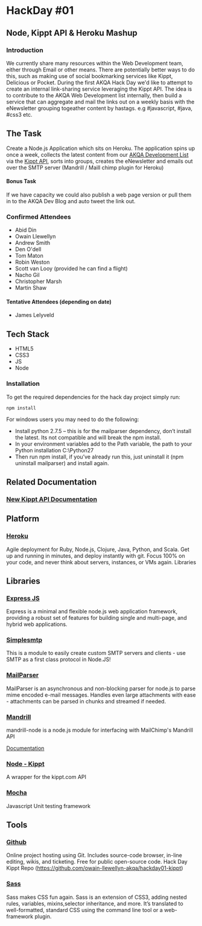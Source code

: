 # HackDay #01
## Node, Kippt API & Heroku Mashup

### Introduction

We currently share many resources within the Web Development team, either through Email or other means.
There are potentially better ways to do this, such as making use of social bookmarking services like Kippt, Delicious or Pocket.
During the first AKQA Hack Day we'd like to attempt to create an internal link-sharing service leveraging the Kippt API. The idea is to contribute to the AKQA Web Development list internally, then build a service that can aggregate and mail the links out on a weekly basis with the eNewsletter grouping togeather content by hastags. e.g #javascript, #java, #css3 etc.

## The Task
Create a Node.js Application which sits on Heroku. The application spins up once a week, collects the latest content from our [AKQA Development List](https://kippt.com/AKQA/akqa-web-development) via the [Kippt API](http://developers.kippt.com/), sorts into groups, creates the eNewsletter and emails out over the SMTP server (Mandrill / Maill chimp plugin for Heroku)

#### Bonus Task
If we have capacity we could also publish a web page version or pull them in to the AKQA Dev Blog and auto tweet the link out.



### Confirmed Attendees

* Abid Din
* Owain Llewellyn
* Andrew Smith
* Den O'dell
* Tom Maton
* Robin Weston
* Scott van Looy (provided he can find a flight)
* Nacho Gil
* Christopher Marsh
* Martin Shaw

#### Tentative Attendees (depending on date)

* James Lelyveld

## Tech Stack

* HTML5
* CSS3
* JS
* Node

### Installation
To get the required dependencies for the hack day project simply run:

```
npm install
```
For windows users you may need to do the following:
* Install python 2.7.5 – this is for the mailparser dependency, don’t install the latest. Its not compatible and will break the npm install.
* In your environment variables add to the Path variable, the path to your Python installation C:\Python27
* Then run npm install, if you’ve already run this, just uninstall it (npm uninstall mailparser) and install again.

## Related Documentation

### [New Kippt API Documentation](http://developers.kippt.com/)

## Platform

### [Heroku](https://www.heroku.com/)
Agile deployment for Ruby, Node.js, Clojure, Java, Python, and Scala. Get up and running in minutes, and deploy instantly with git. Focus 100% on your code, and never think about servers, instances, or VMs again.
Libraries

## Libraries

### [Express JS](http://expressjs.com/)
Express is a minimal and flexible node.js web application framework, providing a robust set of features for building single and multi-page, and hybrid web applications.

### [Simplesmtp](https://github.com/andris9/simplesmtp)
This is a module to easily create custom SMTP servers and clients - use SMTP as a first class protocol in Node.JS!

### [MailParser](https://github.com/andris9/mailparser)
MailParser is an asynchronous and non-blocking parser for node.js to parse mime encoded e-mail messages. Handles even large attachments with ease - attachments can be parsed in chunks and streamed if needed.

### [Mandrill](https://github.com/kai5263499/mandrill-node)
mandrill-node is a node.js module for interfacing with MailChimp's Mandrill API

[Documentation](http://help.mandrill.com/forums)

### [Node - Kippt](https://npmjs.org/package/node-kippt)
A wrapper for the kippt.com API

### [Mocha](http://visionmedia.github.io/mocha/)
Javascript Unit testing framework


## Tools

### [Github](https://github.com/)
Online project hosting using Git. Includes source-code browser, in-line editing, wikis, and ticketing. Free for public open-source code.
Hack Day Kippt Repo (https://github.com/owain-llewellyn-akqa/hackday01-kippt)

### [Sass](http://sass-lang.com/)
Sass makes CSS fun again. Sass is an extension of CSS3, adding nested rules, variables, mixins,selector inheritance, and more. It’s translated to well-formatted, standard CSS using the command line tool or a web-framework plugin.


